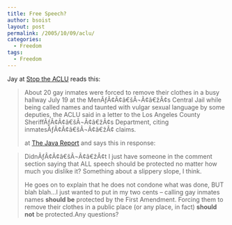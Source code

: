 ```yaml
---
title: Free Speech?
author: bsoist
layout: post
permalink: /2005/10/09/aclu/
categories:
  - Freedom
tags:
  - Freedom
---
```

Jay at [Stop the ACLU][1] reads this:  


> About 20 gay inmates were forced to remove their clothes in a busy hallway July 19 at the MenÃƒÂ¢Ã¢â€šÂ¬Ã¢â€žÂ¢s Central Jail while being called names and taunted with vulgar sexual language by some deputies, the ACLU said in a letter to the Los Angeles County SheriffÃƒÂ¢Ã¢â€šÂ¬Ã¢â€žÂ¢s Department, citing inmatesÃƒÂ¢Ã¢â€šÂ¬Ã¢â€žÂ¢ claims.</p>
at [The Java Report][2] and says this in response:  


> DidnÃƒÂ¢Ã¢â€šÂ¬Ã¢â€žÂ¢t I just have someone in the comment section saying that ALL speech should be protected no matter how much you dislike it? Something about a slippery slope, I think.</p>
He goes on to explain that he does not condone what was done, BUT blah blah&#8230;I just wanted to put in my two cents &#8211; calling gay inmates names **should be** protected by the First Amendment. Forcing them to remove their clothes in a public place (or any place, in fact) **should not** be protected.Any questions?

 [1]: http://stoptheaclu.com/archives/2005/08/06/aclu-protects-gay-inmates-from-name-calling/
 [2]: http://mypetjawa.mu.nu/archives/109664.php